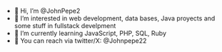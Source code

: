 - 👋 Hi, I’m @JohnPepe2
- 👀 I’m interested in web development, data bases, Java proyects and some stuff in fullstack develpment
- 🌱 I’m currently learning JavaScript, PHP, SQL, Ruby
- 📧 You can reach via  twitter/X: @Johnpepe22

